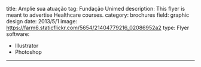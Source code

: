 title: Amplie sua atuação
tag: Fundação Unimed
description: This flyer is meant to advertise Healthcare courses.
category: brochures
field: graphic design
date: 2013/5/1
image: https://farm6.staticflickr.com/5654/21404779216_02086952a2
type: Flyer
software:
- Illustrator
- Photoshop
---
